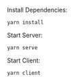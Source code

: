 Install Dependencies:
```
yarn install
```

Start Server:

```
yarn serve
```

Start Client:

```
yarn client
```

